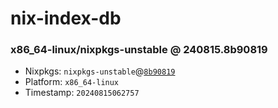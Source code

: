 # nix-index-db
### x86_64-linux/nixpkgs-unstable @ 240815.8b90819
- Nixpkgs: `nixpkgs-unstable`@[`8b90819`](https://github.com/NixOS/nixpkgs/commit/8b908192e64224420e2d59dfd9b2e4309e154c5d)
- Platform: `x86_64-linux`
- Timestamp: `20240815062757`
